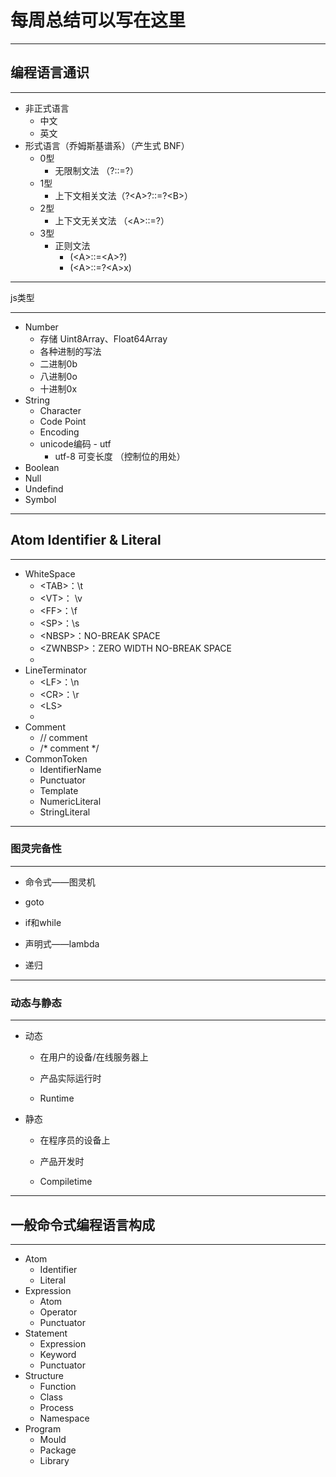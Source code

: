# 每周总结可以写在这里

***
## 编程语言通识
***
* 非正式语言
  * 中文
  * 英文
* 形式语言（乔姆斯基谱系）（产生式 BNF）
  * 0型
    * 无限制文法 （?::=?）
  * 1型
    * 上下文相关文法（?\<A>?::=?\<B>）
  * 2型
    * 上下文无关文法 （\<A>::=?）
  * 3型
    * 正则文法
      * (\<A>::=\<A>?)
      * (\<A>::=?\<A>x)

***
js类型
***
- Number
    - 存储 Uint8Array、Float64Array
    - 各种进制的写法
    - 二进制0b
    - 八进制0o
    - 十进制0x
- String
    - Character
    - Code Point
    - Encoding
    - unicode编码 - utf
        - utf-8 可变长度 （控制位的用处）
- Boolean
- Null
- Undefind
- Symbol

***
## Atom Identifier & Literal
***
* WhiteSpace
  * \<TAB>：\t
  * \<VT>： \v
  * \<FF>：\f
  * \<SP>：\s
  * \<NBSP>：NO-BREAK SPACE
  * \<ZWNBSP>：ZERO WIDTH NO-BREAK SPACE
  * <USP>
* LineTerminator
  * \<LF>：\n
  * \<CR>：\r
  * \<LS>
  * <PS>
* Comment
  * // comment
  * /* comment */
* CommonToken
  * IdentifierName
  * Punctuator
  * Template
  * NumericLiteral
  * StringLiteral

***
### 图灵完备性
***
- 命令式——图灵机

- goto

- if和while

- 声明式——lambda

- 递归

***
### 动态与静态
*** 
- 动态

  - 在用户的设备/在线服务器上

  - 产品实际运行时

  - Runtime

- 静态

  - 在程序员的设备上

  - 产品开发时

  - Compiletime

***
## 一般命令式编程语言构成
***
* Atom
  * Identifier
  * Literal
* Expression
  * Atom
  * Operator
  * Punctuator
* Statement
  * Expression
  * Keyword
  * Punctuator
* Structure
  * Function
  * Class
  * Process
  * Namespace
* Program
  * Mould
  * Package
  * Library